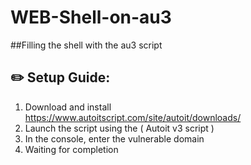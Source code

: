 # WEB-Shell-on-au3
##Filling the shell with the au3 script

## ✏️ Setup Guide:
 
1. Download and install https://www.autoitscript.com/site/autoit/downloads/
2. Launch the script using the ( Autoit v3 script )
3. In the console, enter the vulnerable domain
4. Waiting for completion 

